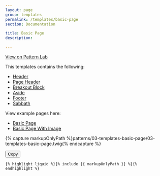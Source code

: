```yaml
---
layout: page
group: templates
permalink: /templates/basic-page
section: Documentation

title: Basic Page
description:

---
```


[View on Pattern Lab](https://alps.adventist.io/v3/?p=templates-basic-page)

This templates contains the following:

* [Header](/organisms/global/header)
* [Page Header](/organisms/sections/page-header)
* [Breakout Block](/components/blocks/block-breakout)
* [Aside](/organisms/asides/aside)
* [Footer](/organisms/global/footer)
* [Sabbath](/organisms/asides/sabbath)

View example pages here:

* [Basic Page](https://alps.adventist.io/v3/patterns/04-pages-pages-basic-page@complete/04-pages-pages-basic-page@complete.html)
* [Basic Page With Image](https://alps.adventist.io/v3/patterns/04-pages-pages-basic-page-with-image@complete/04-pages-pages-basic-page-with-image@complete.html)

{% capture markupOnlyPath %}patterns/03-templates-basic-page/03-templates-basic-page.twig{% endcapture %}

<div class="pattern-code">
  <button class="c-btn pattern-code-copy-btn" data-clipboard-target="#pattern-code-0">Copy</button>

  <pre class="highlight pattern-code-block line-numbers"><code class="language-twig" id="pattern-code-0">{% highlight liquid %}{% include {{ markupOnlyPath }} %}{% endhighlight %}</code></pre>
</div>
